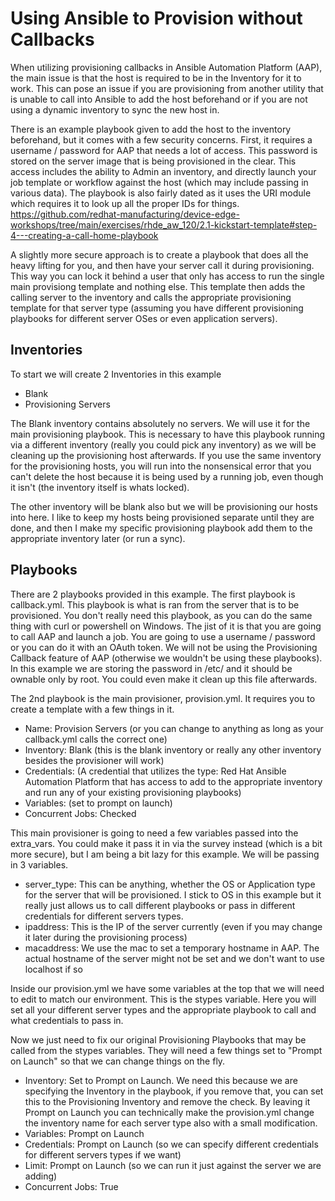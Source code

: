 # Using Ansible to Provision without Callbacks

When utilizing provisioning callbacks in Ansible Automation Platform (AAP), the main issue is that the host is required to be in the Inventory for it to work. This can pose an issue if you are provisioning from another utility that is unable to call into Ansible to add the host beforehand or if you are not using a dynamic inventory to sync the new host in.

There is an example playbook given to add the host to the inventory beforehand, but it comes with a few security concerns. First, it requires a username / password for AAP that needs a lot of access. This password is stored on the server image that is being provisioned in the clear. This access includes the ability to Admin an inventory, and directly launch your job template or workflow against the host (which may include passing in various data). The playbook is also fairly dated as it uses the URI module which requires it to look up all the proper IDs for things.
https://github.com/redhat-manufacturing/device-edge-workshops/tree/main/exercises/rhde_aw_120/2.1-kickstart-template#step-4---creating-a-call-home-playbook

A slightly more secure approach is to create a playbook that does all the heavy lifting for you, and then have your server call it during provisioning. This way you can lock it behind a user that only has access to run the single main provisiong template and nothing else. This template then adds the calling server to the inventory and calls the appropriate provisioning template for that server type (assuming you have different provisioning playbooks for different server OSes or even application servers).

## Inventories
To start we will create 2 Inventories in this example
 - Blank
 - Provisioning Servers
 
The Blank inventory contains absolutely no servers. We will use it for the main provisioning playbook. This is necessary to have this playbook running via a different inventory (really you could pick any inventory) as we will be cleaning up the provisioning host afterwards.  If you use the same inventory for the provisioning hosts, you will run into the nonsensical error that you can't delete the host because it is being used by a running job, even though it isn't (the inventory itself is whats locked).

The other inventory will be blank also but we will be provisioning our hosts into here. I like to keep my hosts being provisioned separate until they are done, and then I make my specific provisioning playbook add them to the appropriate inventory later (or run a sync).

## Playbooks
There are 2 playbooks provided in this example. The first playbook is callback.yml. This playbook is what is ran from the server that is to be provisioned. You don't really need this playbook, as you can do the same thing with curl or powershell on Windows. The jist of it is that you are going to call AAP and launch a job. You are going to use a username / password or you can do it with an OAuth token. We will not be using the Provisioning Callback feature of AAP (otherwise we wouldn't be using these playbooks).  In this example we are storing the password in /etc/ and it should be ownable only by root.  You could even make it clean up this file afterwards.

The 2nd playbook is the main provisioner, provision.yml. It requires you to create a template with a few things in it.

- Name: Provision Servers (or you can change to anything as long as your callback.yml calls the correct one)
- Inventory: Blank (this is the blank inventory or really any other inventory besides the provisioner will work)
- Credentials: (A credential that utilizes the type: Red Hat Ansible Automation Platform that has access to add to the appropriate inventory and run any of your existing provisioning playbooks)
- Variables: (set to prompt on launch)
- Concurrent Jobs: Checked

This main provisioner is going to need a few variables passed into the extra_vars.  You could make it pass it in via the survey instead (which is a bit more secure), but I am being a bit lazy for this example. We will be passing in 3 variables.
- server_type: This can be anything, whether the OS or Application type for the server that will be provisioned. I stick to OS in this example but it really just allows us to call different playbooks or pass in different credentials for different servers types.
- ipaddress: This is the IP of the server currently (even if you may change it later during the provisioning process)
- macaddress: We use the mac to set a temporary hostname in AAP.  The actual hostname of the server might not be set and we don't want to use localhost if so

Inside our provision.yml we have some variables at the top that we will need to edit to match our environment.  This is the stypes variable. Here you will set all your different server types and the appropriate playbook to call and what credentials to pass in.

Now we just need to fix our original Provisioning Playbooks that may be called from the stypes variables.  They will need a few things set to "Prompt on Launch" so that we can change things on the fly.
- Inventory: Set to Prompt on Launch. We need this because we are specifying the Inventory in the playbook, if you remove that, you can set this to the Provisioning Inventory and remove the check. By leaving it Prompt on Launch you can technically make the provision.yml change the inventory name for each server type also with a small modification.
- Variables: Prompt on Launch
- Credentials: Prompt on Launch (so we can specify different credentials for different servers types if we want)
- Limit: Prompt on Launch (so we can run it just against the server we are adding)
- Concurrent Jobs: True




